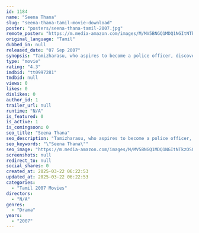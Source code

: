 ```yaml
---
id: 1184
name: "Seena Thana"
slug: "seena-thana-tamil-movie-download"
poster: "posters/seena-thana-tamil-2007.jpg"
remote_poster: "https://m.media-amazon.com/images/M/MV5BNGQ1MDQ1NGItNTkzOS00ZjliLWJjMzItNjRiY2I2YzA3NjczXkEyXkFqcGc@._V1_SX300.jpg"
original_language: "Tamil"
dubbed_in: null
released_date: "07 Sep 2007"
synopsis: "Tamizharasu, who aspires to become a police officer, discovers a terrorist's ploy to assassinate the governor. On learning that some policemen are involved, he takes matters into his own hands."
type: "movie"
rating: "4.3"
imdbid: "tt0997281"
tmdbid: null
views: 0
likes: 0
dislikes: 0
author_id: 1
trailer_url: null
runtime: "N/A"
is_featured: 0
is_active: 1
is_comingsoon: 0
seo_title: "Seena Thana"
seo_description: "Tamizharasu, who aspires to become a police officer, discovers a terrorist's ploy to assassinate the governor. On learning that some policemen are involved, he takes matters into his own hands."
seo_keywords: "\"Seena Thana\""
seo_image: "https://m.media-amazon.com/images/M/MV5BNGQ1MDQ1NGItNTkzOS00ZjliLWJjMzItNjRiY2I2YzA3NjczXkEyXkFqcGc@._V1_SX300.jpg"
screenshots: null
redirect_to: null
social_shares: 0
created_at: 2025-03-22 06:22:53
updated_at: 2025-03-22 06:22:53
categories:
  - "Tamil 2007 Movies"
directors:
  - "N/A"
genres:
  - "Drama"
years:
  - "2007"
---
```

